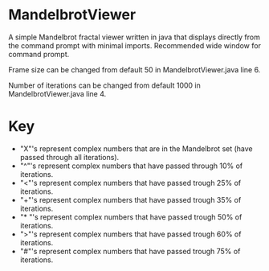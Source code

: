 # MandelbrotViewer
A simple Mandelbrot fractal viewer written in java that displays directly from the command prompt with minimal imports. Recommended wide window for command prompt.

Frame size can be changed from default 50 in MandelbrotViewer.java line 6.

Number of iterations can be changed from default 1000 in MandelbrotViewer.java line 4.

# Key
* "X"'s represent complex numbers that are in the Mandelbrot set (have passed through all iterations).
* "^"'s represent complex numbers that have passed through 10% of iterations.
* "<"'s represent complex numbers that have passed trough 25% of iterations.
* "+"'s represent complex numbers that have passed trough 35% of iterations.
* "* "'s represent complex numbers that have passed trough 50% of iterations.
* ">"'s represent complex numbers that have passed trough 60% of iterations.
* "#"'s represent complex numbers that have passed trough 75% of iterations.
